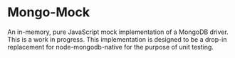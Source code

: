 # Mongo-Mock

An in-memory, pure JavaScript mock implementation of a MongoDB driver. This is a work in progress. This implementation is designed to be a drop-in replacement for node-mongodb-native for the purpose of unit testing.
